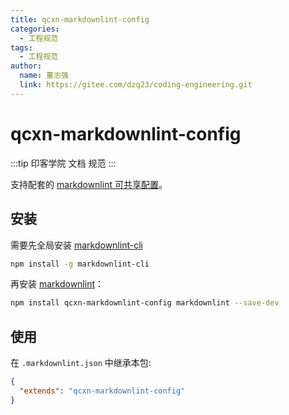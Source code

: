 ```yaml
---
title: qcxn-markdownlint-config
categories:
  - 工程规范
tags:
  - 工程规范
author:
  name: 董志强
  link: https://gitee.com/dzq23/coding-engineering.git
---
```


# qcxn-markdownlint-config

:::tip
印客学院 文档 规范
:::

支持配套的 [markdownlint 可共享配置](https://www.npmjs.com/package/markdownlint#optionsconfig)。

## 安装

需要先全局安装 [markdownlint-cli](https://www.npmjs.com/package/markdownlint-cli)

```bash
npm install -g markdownlint-cli
```

再安装 [markdownlint](https://www.npmjs.com/package/markdownlint)：

```bash
npm install qcxn-markdownlint-config markdownlint --save-dev
```

## 使用

在 `.markdownlint.json` 中继承本包:

```json
{
  "extends": "qcxn-markdownlint-config"
}
```
